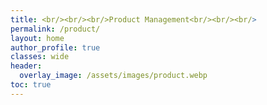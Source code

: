 ```yaml
---
title: <br/><br/><br/>Product Management<br/><br/><br/>
permalink: /product/
layout: home
author_profile: true
classes: wide
header:
  overlay_image: /assets/images/product.webp
toc: true
---
```

